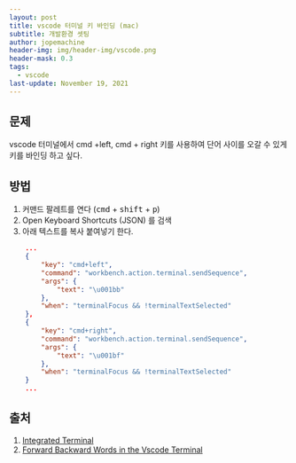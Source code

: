 ```yaml
---
layout: post
title: vscode 터미널 키 바인딩 (mac)
subtitle: 개발환경 셋팅
author: jopemachine
header-img: img/header-img/vscode.png
header-mask: 0.3
tags:
  - vscode
last-update: November 19, 2021
---
```


## 문제

vscode 터미널에서 cmd +left, cmd + right 키를 사용하여 단어 사이를 오갈 수 있게 키를 바인딩 하고 싶다.

## 방법

1. 커맨드 팔레트를 연다 (<kbd>cmd</kbd> + <kbd>shift</kbd> + <kbd>p</kbd>)
2. Open Keyboard Shortcuts (JSON) 를 검색
3. 아래 텍스트를 복사 붙여넣기 한다.

```json
    ...
    {
        "key": "cmd+left",
        "command": "workbench.action.terminal.sendSequence",
        "args": {
            "text": "\u001bb"
        },
        "when": "terminalFocus && !terminalTextSelected"
    },
    {
        "key": "cmd+right",
        "command": "workbench.action.terminal.sendSequence",
        "args": {
            "text": "\u001bf"
        },
        "when": "terminalFocus && !terminalTextSelected"
    }
    ...
```

## 출처

1. [Integrated Terminal](https://code.visualstudio.com/docs/editor/integrated-terminal)
2. [Forward Backward Words in the Vscode Terminal](https://stackoverflow.com/questions/58476611/forward-backward-words-in-the-vscode-terminal)